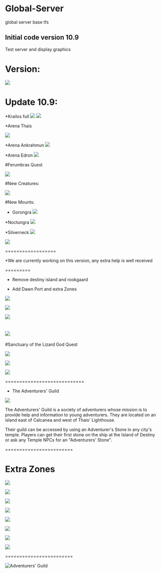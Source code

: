 # Global-Server
global server base tfs


## Initial code version 10.9

Test server and display graphics

# Version:

![](http://i.imgur.com/fiChxY6.png)

# Update 10.9:

*Krailos full
![](http://i.imgur.com/zTMYiDW.png)
![](http://i.imgur.com/qq2douY.jpg)

*Arena Thais

![](http://i.imgur.com/Z3bPG4j.jpg)

*Arena Ankrahmun
![](http://i.imgur.com/hXiUeI9.png)

*Arena Edron
![](http://i.imgur.com/xk2svE9.jpg)

#Ferumbras Quest

![](http://i.imgur.com/dY7mIym.jpg)

#New Creatures:

![](http://i.imgur.com/6ZBYjPt.png)

#New Mounts:

* Gorongra
![](http://i.imgur.com/18LvX88.png)

*Noctungra
![](http://i.imgur.com/kuUBSg0.png)

*Silverneck
![](http://i.imgur.com/6gAFPIY.png)

![](http://i.imgur.com/S93rI0T.png)

==================

*We are currently working on this version, any extra help is well received

=========

* Remove destiny island and rookgaard
 
* Add Dawn Port and extra Zones
 
 ![](http://i.imgur.com/LqllqgD.png)

 ![](http://i.imgur.com/EuozzYk.jpg)

 ![](http://i.imgur.com/1gDYfnn.png)
 
 ![](http://i.imgur.com/IXJVYr9.jpg)
 ================================

#Sanctuary of the Lizard God Quest

![](http://i.imgur.com/T96Fu1b.png)

![](http://i.imgur.com/1PR1viH.png)

![](http://i.imgur.com/t2YOgRH.png)

============================

* The Adventurers' Guild

 ![](http://i.imgur.com/COZVO36.png)
 
The Adventurers' Guild is a society of adventurers whose mission is to provide help and information to young adventurers. They are located on an island east of Calcanea and west of Thais' Lighthouse.

Their guild can be accessed by using an Adventurer's Stone in any city's temple. Players can get their first stone on the ship at the Island of Destiny or ask any Temple NPCs for an "Adventurers' Stone".

========================
# Extra Zones

 ![](http://i.imgur.com/ABwFWQg.jpg)

 ![](http://i.imgur.com/pLH6qYc.png)
 
 ![](http://i.imgur.com/e1egqim.jpg)
 
 ![](http://i.imgur.com/whybYEK.jpg)
 
 ![](http://i.imgur.com/RYC2Ll3.jpg)
 
 ![](http://i.imgur.com/Bt0LVQ4.jpg)

 ![](http://i.imgur.com/ZJdfSGd.png)

 ![](https://i.gyazo.com/8217cad9198dde970db032fc88113d1a.jpg)

========================

![Adventurers' Guild](http://vignette4.wikia.nocookie.net/tibia/images/8/89/Wiki-wordmark.png/revision/latest?cb=20150121090512&path-prefix=en)
